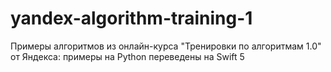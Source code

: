 # yandex-algorithm-training-1
Примеры алгоритмов из онлайн-курса "Тренировки по алгоритмам 1.0" от Яндекса: примеры на Python переведены на Swift 5
